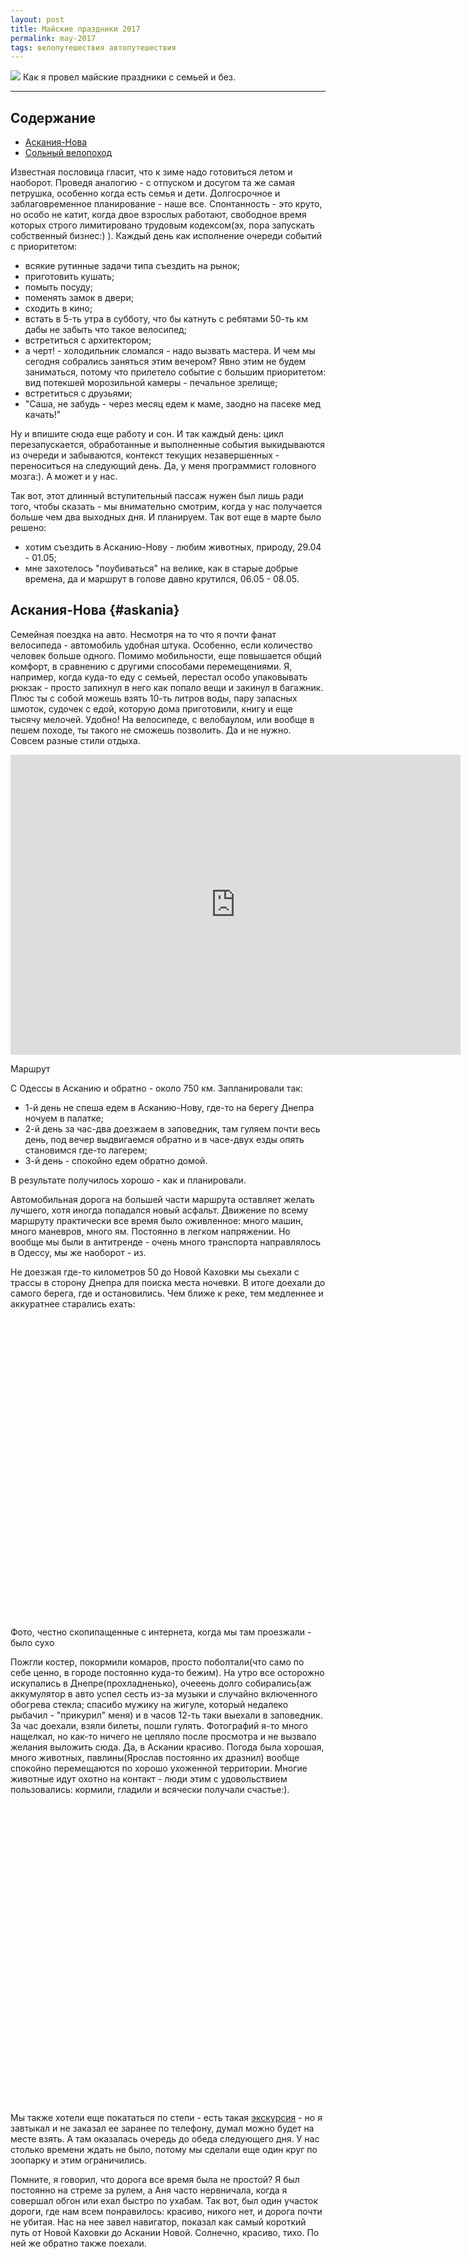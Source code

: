 ```yaml
---
layout: post
title: Майские праздники 2017
permalink: may-2017
tags: велопутешествия автопутешествия
---
```


![](/assets/may-2017/IMG_4620.jpg)
Как я провел майские праздники с семьей и без.

---

<script type="text/javascript" src="/public/js/jssor.slider.min.js"></script>

## Содержание
- [Аскания-Нова](#askania)
- [Сольный велопоход](#bike_trip)

Известная пословица гласит, что к зиме надо готовиться летом и наоборот. Проведя аналогию - с отпуском и досугом та же самая петрушка, особенно когда есть семья и дети. Долгосрочное и заблаговременное планирование - наше все. Спонтанность - это круто, но особо не катит, когда двое взрослых работают, свободное время которых строго лимитировано трудовым кодексом(эх, пора запускать собственный бизнес:) ). Каждый день как исполнение очереди событий с приоритетом:

- всякие рутинные задачи типа съездить на рынок;
- приготовить кушать;
- помыть посуду;
- поменять замок в двери;
- сходить в кино;
- встать в 5-ть утра в субботу, что бы катнуть с ребятами 50-ть км дабы не забыть что такое велосипед;
- встретиться с архитектором;
- а черт! - холодильник сломался - надо вызвать мастера. И чем мы сегодня собрались заняться этим вечером? Явно этим не будем заниматься, потому что прилетело событие с большим приоритетом: вид потекшей морозильной камеры - печальное зрелище;
- встретиться с друзьями;
- "Саша, не забудь - через месяц едем к маме, заодно на пасеке мед качать!"

Ну и впишите сюда еще работу и сон. И так каждый день: цикл перезапускается, обработанные и выполненные события выкидываются из очереди и забываются, контекст текущих незавершенных - переноситься на следующий день. Да, у меня программист головного мозга:). А может и у нас.

Так вот, этот длинный вступительный пассаж нужен был лишь ради того, чтобы сказать - мы внимательно смотрим, когда у нас получается больше чем два выходных дня. И планируем. Так вот еще в марте было решено:
- хотим съездить в Асканию-Нову - любим животных, природу, 29.04 - 01.05;
- мне захотелось "поубиваться" на велике, как в старые добрые времена, да и маршрут в голове давно крутился, 06.05 - 08.05.

## Аскания-Нова {#askania}

Семейная поездка на авто. Несмотря на то что я почти фанат велосипеда - автомобиль удобная штука. Особенно, если количество человек больше одного. Помимо мобильности, еще повышается общий комфорт, в сравнению с другими способами перемещениями. Я, например, когда куда-то еду с семьей, перестал особо упаковывать рюкзак - просто запихнул в него как попало вещи и закинул в багажник. Плюс ты с собой можешь взять 10-ть литров воды, пару запасных шмоток, судочек с едой, которую дома приготовили, книгу и еще тысячу мелочей. Удобно! На велосипеде, с велобаулом, или вообще в пешем походе, ты такого не сможешь позволить. Да и не нужно. Совсем разные стили отдыха.

<iframe src="http://www.gpsies.com/mapOnly.do?fileId=gbazlolwrapsqjyk" width="720" height="480" frameborder="0" scrolling="no" marginheight="0" marginwidth="0"></iframe><p></p>
<span class="signed-image">Маршрут</span>

С Одессы в Асканию и обратно - около 750 км. Запланировали так:

- 1-й день не спеша едем в Асканию-Нову, где-то на берегу Днепра ночуем в палатке;
- 2-й день за час-два доезжаем в заповедник, там гуляем почти весь день, под вечер выдвигаемся обратно и в часе-двух езды опять становимся где-то лагерем;
- 3-й день - спокойно едем обратно домой.

В результате получилось хорошо - как и планировали.

Автомобильная дорога на большей части маршрута оставляет желать лучшего, хотя иногда попадался новый асфальт. Движение по всему маршруту практически все время было оживленное: много машин, много маневров, много ям. Постоянно в легком напряжении. Но вообще мы были в антитренде - очень много транспорта направлялось в Одессу, мы же наоборот - из.

Не доезжая где-то километров 50 до Новой Каховки мы сьехали с трассы в сторону Днепра для поиска места ночевки. В итоге доехали до самого берега, где и остановились. Чем ближе к реке, тем медленнее и аккуратнее старались ехать:

<div id="slider10" style="position: relative; margin: 0 auto; top: 0px; left: 0px; width: 720px; height: 480px; overflow: hidden; visibility: hidden;">
    <div data-u="slides" style="cursor: default; position: relative; top: 0px; left: 0px; width: 720px; height: 480px; overflow: hidden;">
        <div data-p="112.50" style="display: none;"> <img data-u="image" src="/assets/may-2017/89351937.jpg" /> </div>
        <div data-p="112.50" style="display: none;"> <img data-u="image" src="/assets/may-2017/89351803.jpg" /> </div>
    </div>
    <!-- Bullet Navigator -->
    <div data-u="navigator" class="jssorb01" style="bottom:16px;right:10px;"> <div data-u="prototype" style="width:10px;height:10px;"></div> </div>
    <!-- Arrow Navigator -->
    <span data-u="arrowleft" class="jssora05l" style="top:123px;left:8px;width:40px;height:40px;" data-autocenter="2"></span>
    <span data-u="arrowright" class="jssora05r" style="top:123px;right:8px;width:40px;height:40px;" data-autocenter="2"></span>
</div><p></p><p></p>
<span class="signed-image">Фото, честно скопипащенные с интернета, когда мы там проезжали - было сухо</span>

Пожгли костер, покормили комаров, просто поболтали(что само по себе ценно, в городе постоянно куда-то бежим). На утро все осторожно искупались в Днепре(прохладненько), очееень долго собирались(аж аккумулятор в авто успел сесть из-за музыки и случайно включенного обогрева стекла; спасибо мужику на жигуле, который недалеко рыбачил - "прикурил" меня) и в часов 12-ть таки выехали в заповедник. За час доехали, взяли билеты, пошли гулять. Фотографий я-то много нащелкал, но как-то ничего не цепляло после просмотра и не вызвало желания выложить сюда. Да, в Аскании красиво. Погода была хорошая, много животных, павлины(Ярослав постоянно их дразнил) вообще спокойно перемещаются по хорошо ухоженной территории. Многие животные идут охотно на контакт - люди этим с удовольствием пользовались: кормили, гладили и всячески получали счастье:).

<div id="slider11" style="position: relative; margin: 0 auto; top: 0px; left: 0px; width: 720px; height: 480px; overflow: hidden; visibility: hidden;">
    <div data-u="slides" style="cursor: default; position: relative; top: 0px; left: 0px; width: 720px; height: 480px; overflow: hidden;">
        <div data-p="112.50" style="display: none;"> <img data-u="image" src="/assets/may-2017/IMG_4523.jpg" /> </div>
        <div data-p="112.50" style="display: none;"> <img data-u="image" src="/assets/may-2017/IMG_4551.jpg" /> </div>
        <div data-p="112.50" style="display: none;"> <img data-u="image" src="/assets/may-2017/IMG_4576.jpg" /> </div>
        <div data-p="112.50" style="display: none;"> <img data-u="image" src="/assets/may-2017/IMG_4586.jpg" /> </div>
        <div data-p="112.50" style="display: none;"> <img data-u="image" src="/assets/may-2017/IMG_4590.jpg" /> </div>
        <div data-p="112.50" style="display: none;"> <img data-u="image" src="/assets/may-2017/IMG_4610.jpg" /> </div>
    </div>
    <!-- Bullet Navigator -->
    <div data-u="navigator" class="jssorb01" style="bottom:16px;right:10px;"> <div data-u="prototype" style="width:10px;height:10px;"></div> </div>
    <!-- Arrow Navigator -->
    <span data-u="arrowleft" class="jssora05l" style="top:123px;left:8px;width:40px;height:40px;" data-autocenter="2"></span>
    <span data-u="arrowright" class="jssora05r" style="top:123px;right:8px;width:40px;height:40px;" data-autocenter="2"></span>
</div><p></p><p></p>

Мы также хотели еще покататься по степи - есть такая [экскурсия](http://askania-nova-zapovidnik.gov.ua/guide.htm) - но я завтыкал и не заказал ее заранее по телефону, думал можно будет на месте взять. А там оказалась очередь до обеда следующего дня. У нас столько времени ждать не было, потому мы сделали еще один круг по зоопарку и этим ограничились. 

Помните, я говорил, что дорога все время была не простой? Я был постоянно на стреме за рулем, а Аня часто нервничала, когда я совершал обгон или ехал быстро по ухабам. Так вот, был один участок дороги, где нам всем понравилось: красиво, никого нет, и дорога почти не убитая. Нас на нее завел навигатор, показал как самый короткий путь от Новой Каховки до Аскании Новой. Солнечно, красиво, тихо. По ней же обратно также поехали.
<div id="slider8" style="position: relative; margin: 0 auto; top: 0px; left: 0px; width: 720px; height: 480px; overflow: hidden; visibility: hidden;">
    <div data-u="slides" style="cursor: default; position: relative; top: 0px; left: 0px; width: 720px; height: 480px; overflow: hidden;">
        <div data-p="112.50" style="display: none;"> <img data-u="image" src="/assets/may-2017/162183.jpg" /> </div>
        <div data-p="112.50" style="display: none;"> <img data-u="image" src="/assets/may-2017/91993394.jpg" /> </div>
        <div data-p="112.50" style="display: none;"> <img data-u="image" src="/assets/may-2017/58803680.jpg" /> </div>
    </div>
    <!-- Bullet Navigator -->
    <div data-u="navigator" class="jssorb01" style="bottom:16px;right:10px;"> <div data-u="prototype" style="width:10px;height:10px;"></div> </div>
    <!-- Arrow Navigator -->
    <span data-u="arrowleft" class="jssora05l" style="top:123px;left:8px;width:40px;height:40px;" data-autocenter="2"></span>
    <span data-u="arrowright" class="jssora05r" style="top:123px;right:8px;width:40px;height:40px;" data-autocenter="2"></span>
</div><p></p><p></p>
Нам так понравилось здесь, что мы решили переночевать на берегу канала, с асфальта спустились вниз к самой воде, на 2-й фотографии отчетливо видно как грунтовка идет. Заглавное фото поста - как раз место ночевки.

Еще из примечательного, что мы наблюдали - "круглые" поля и оросительные системы на них. Юг Украины относиться к регионам с рискованным земледелием. Земля плодородная, но засушливая. Оросительные каналы были построены при СССР как раз для того, чтобы урожай гарантированно получить. <s>И Крым запитать водой</s>...уже нет, к сожаленью. Так вот, паралельно каналу, с другой стороны, в полях, активно работали системы орошения "Фрегат", они двигаются по кругу, потому и получается "круглый" эффект:

<div id="slider9" style="position: relative; margin: 0 auto; top: 0px; left: 0px; width: 720px; height: 480px; overflow: hidden; visibility: hidden;">
    <div data-u="slides" style="cursor: default; position: relative; top: 0px; left: 0px; width: 720px; height: 480px; overflow: hidden;">
        <div data-p="112.50" style="display: none;"> <img data-u="image" src="/assets/may-2017/dozhdeval_mashiny_021.jpg" /> </div>
        <div data-p="112.50" style="display: none;"> <img data-u="image" src="/assets/may-2017/131066618.jpg" /> </div>
        <div data-p="112.50" style="display: none;"> <img data-u="image" src="/assets/may-2017/gmaps.jpg" /> </div>
    </div>
    <!-- Bullet Navigator -->
    <div data-u="navigator" class="jssorb01" style="bottom:16px;right:10px;"> <div data-u="prototype" style="width:10px;height:10px;"></div> </div>
    <!-- Arrow Navigator -->
    <span data-u="arrowleft" class="jssora05l" style="top:123px;left:8px;width:40px;height:40px;" data-autocenter="2"></span>
    <span data-u="arrowright" class="jssora05r" style="top:123px;right:8px;width:40px;height:40px;" data-autocenter="2"></span>
</div><p></p><p></p>
<span class="signed-image">3-е изображение - скриншот [google карт](https://www.google.com.ua/maps/@46.6733292,33.6893225,11627m/data=!3m1!1e3?hl=ru), отчетливо видно дорогу вдоль канала, по которой мы ехали, "следов" инопланетян много:)</span>

Когда уже ехали обратно, я решил поехать дорогой, проходящей через лес, который был насажен для "борьбы" с [Алешковскими песками](https://ru.wikipedia.org/wiki/%D0%90%D0%BB%D0%B5%D1%88%D0%BA%D0%BE%D0%B2%D1%81%D0%BA%D0%B8%D0%B5_%D0%BF%D0%B5%D1%81%D0%BA%D0%B8). Для того чтобы показать Ярославу с Аней, что в Украине есть своя небольшая пустыня, плюс для меня ностальгия: пару лет назад я проезжал уже здесь, когда возвращался с Кавказа.
![](/assets/may-2017/44780021.jpg)
<span class="signed-image">Забавно было видеть лес, который растет из песка</span>

## Сольный велопоход {#bike_trip}

Хотелось вспомнить ["молодость"]({% post_url 2015-01-15-bike-journey-greece-turkey-georgia %}), помедитировать, крутя педали, ощутить себя героем [роуд-муви](https://ru.wikipedia.org/wiki/Роуд-муви) или героем романа [Дзен и искусство ухода за мотоциклом](https://ru.wikipedia.org/wiki/Дзен_и_искусство_ухода_за_мотоциклом)(той части, где пишется о путешествии, а не о шизофрении;) ). Да и простое желание покататься по красивым местам, да еще в мае, когда все буяет зеленью, никто не отменял.
<iframe src="http://www.gpsies.com/mapOnly.do?fileId=wbwjfknuvmvivvns" width="720" height="480" frameborder="0" scrolling="no" marginheight="0" marginwidth="0"></iframe>
<span class="signed-image">Маршрут</span>

Измаил - Вилково - Затока. Длина маршрута - ~240 км. При планировании я заложил себе 60 км в день - вполне достаточно чтобы успеть проехать за 4ре дня не напрягаясь. Тем более что я в последнее время активно не катал, потому рвать жилы смысла нет - прежние 100 - 120 км в день для меня будут немного трудны. Я ж еду получать удовольствие, а не бреветы устраивать.  
Маршрут я планировал таким образом, чтобы ехать все время параллельно воде - сначала это был Дунай, потом побережье Черного моря. 

По факту получилось что я проехал все за три дня, где-то 75 км с среднем на день. Есть еще порох в пороховницах!:).

В субботу 6-го мая, в три часа ночи, сел на поезд, который отправлялся из Одессы в Измаил - в точку старта маршрута. Прибыл в районе 9-ти утра и выдвинулся назад - домой, в Одессу:).  
Где-то с полчаса покружил по городу, пока не нашел выезд из города. На выезде из города увидел какой-то лесок с высокой травой - остановился нормально позавтракать:
![](/assets/may-2017/IMG_4630.jpg)
После направился в сторону Килии. В начале ехал по неплохому асфальту, спустя километров 20-ть дорога превратилась в решето. Зато рядом "появился" один из рукавов Дуная - рукав Кислицкий. И неплохая грунтовка паралельно.
![](/assets/may-2017/IMG_4659.jpg)
<span class="signed-image">Примерно с полдня я наблюдал подобную красоту</span>
![](/assets/may-2017/IMG_4655.jpg)
<span class="signed-image">Плавни Дуная, засыпанные тополиным пухом, издалека смотрелось как снег</span>
![](/assets/may-2017/IMG_4665.jpg)
<span class="signed-image">На подьезде к Килие, на фоне [Килийский порт](https://uk.wikipedia.org/wiki/Кілійський_порт)</span>

Сам город производит впечатление мрачного захолустья, которое перестало развиваться сразу после распада СССР:
<div id="slider7" style="position: relative; margin: 0 auto; top: 0px; left: 0px; width: 720px; height: 480px; overflow: hidden; visibility: hidden;">
    <div data-u="slides" style="cursor: default; position: relative; top: 0px; left: 0px; width: 720px; height: 480px; overflow: hidden;">
        <div data-p="112.50" style="display: none;"> <img data-u="image" src="/assets/may-2017/IMG_4673.jpg" /> </div>
        <div data-p="112.50" style="display: none;"> <img data-u="image" src="/assets/may-2017/IMG_4672.jpg" /> </div>
    </div>
    <!-- Bullet Navigator -->
    <div data-u="navigator" class="jssorb01" style="bottom:16px;right:10px;"> <div data-u="prototype" style="width:10px;height:10px;"></div> </div>
    <!-- Arrow Navigator -->
    <span data-u="arrowleft" class="jssora05l" style="top:123px;left:8px;width:40px;height:40px;" data-autocenter="2"></span>
    <span data-u="arrowright" class="jssora05r" style="top:123px;right:8px;width:40px;height:40px;" data-autocenter="2"></span>
</div><p></p><p></p>

Хотя я немного лукавлю: проехавшись по одной из главных улиц, заметил что недавно на ней новый асфальт положили и фасады домов освежили.
В процессе быстрого осмотра, увидел церковь, решил заехать попросить набрать воды:
![](/assets/may-2017/IMG_4677.jpg)
<span class="signed-image">[Церковь Святого Николая](https://ru.wikipedia.org/wiki/Церковь_Святого_Николая_(Килия))</span>
С виду неприметная(по крайней мере для меня), церковь оказалась уникальным для Украины и достаточно давним(1485 год строительства) памятником архитектуры. 

>Старая часть церкви, где находится непосредственно храм и алтарь, на 2,1 метра заглублена в землю. Дело в том, что турки запрещали молдаванам строить полноценные храмы: православная церковь по высоте не должна была превосходить всадника на лошади. Поэтому церкви 15-16 веков, построенные под турецким игом, были полуподземными. Таких сохранилось немало в Молдове и Румынии, а на Украине эта церковь, кажется, единственная.
        
[&copy;](http://varandej.livejournal.com/377080.html)

После "направил стопы свои к выходу" [&copy;](http://www.crematorium.ru/archive/discography?id=621) и выехал к берегу Дуная снова.

<div id="slider1" style="position: relative; margin: 0 auto; top: 0px; left: 0px; width: 720px; height: 480px; overflow: hidden; visibility: hidden;">
    <div data-u="slides" style="cursor: default; position: relative; top: 0px; left: 0px; width: 720px; height: 480px; overflow: hidden;">
        <div data-p="112.50" style="display: none;"> <img data-u="image" src="/assets/may-2017/IMG_4681.jpg" /> </div>
        <div data-p="112.50" style="display: none;"> <img data-u="image" src="/assets/may-2017/IMG_4682.jpg" /> </div>
    </div>
    <!-- Bullet Navigator -->
    <div data-u="navigator" class="jssorb01" style="bottom:16px;right:10px;"> <div data-u="prototype" style="width:10px;height:10px;"></div> </div>
    <!-- Arrow Navigator -->
    <span data-u="arrowleft" class="jssora05l" style="top:123px;left:8px;width:40px;height:40px;" data-autocenter="2"></span>
    <span data-u="arrowright" class="jssora05r" style="top:123px;right:8px;width:40px;height:40px;" data-autocenter="2"></span>
</div><p></p><p></p>
<span class="signed-image">Почувствуй разницу: 1-е фото - украинский город Килия, 2-е фото - румынское село [Килия-Веке(Старая Килия)](https://uk.wikipedia.org/wiki/Стара_Кілія). Фотографии сделаны из одной точки, в разные стороны:)</span>
  
По пути часто попадались гнезда аистов на столбах:
<div id="slider2" style="position: relative; margin: 0 auto; top: 0px; left: 0px; width: 720px; height: 480px; overflow: hidden; visibility: hidden;">
    <div data-u="slides" style="cursor: default; position: relative; top: 0px; left: 0px; width: 720px; height: 480px; overflow: hidden;">
        <div data-p="112.50" style="display: none;"> <img data-u="image" src="/assets/may-2017/IMG_4687.jpg" /> </div>
        <div data-p="112.50" style="display: none;"> <img data-u="image" src="/assets/may-2017/IMG_4735.jpg" /> </div>
    </div>
    <!-- Bullet Navigator -->
    <div data-u="navigator" class="jssorb01" style="bottom:16px;right:10px;"> <div data-u="prototype" style="width:10px;height:10px;"></div> </div>
    <!-- Arrow Navigator -->
    <span data-u="arrowleft" class="jssora05l" style="top:123px;left:8px;width:40px;height:40px;" data-autocenter="2"></span>
    <span data-u="arrowright" class="jssora05r" style="top:123px;right:8px;width:40px;height:40px;" data-autocenter="2"></span>
</div><p></p><p></p>
<span class="signed-image">Каждый раз проезжая мимо, у меня всплывали приятные воспоминания с детства - родное село, вечереет, красивый закат, я еду на велосипеде по улице, а на столбе аист кормит своих детенышей. Этноромантика:)</span>
  
Уже в Килие у меня начало болеть правое колено(старая травма плюс отсутствие регулярных тренировок последние два года), потому выехав за город, я начал присматривать место для стоянки. Хотелось заночевать на берегу Дуная - красиво же! Чем дальше от города, тем меньше было рыбаков и просто отдыхающих на берегу. Проехав лениво с 10-ку километров нашел зачетное место, возле водосброса с рисовых полей:
![](/assets/may-2017/IMG_4705.jpg)
<span class="signed-image">С - стиль</span>
![](/assets/may-2017/IMG_4692.jpg)
<span class="signed-image">Водосброс</span>

Неспешно поставил лагерь, приготовил покушать на горелке, искупался в реке(очень быстро, потому что очень бодряще;) ) и зажег костер - светло глазам, уютно душе, приятно ушам:). Плюс практическая польза - из-за дыма исчезли все комары, которые меня начали кусать с наступлением сумерек.
![](/assets/may-2017/IMG_4713.jpg)
<span class="signed-image">Согласно народной мудрости бесконечно можно смотреть на три вещи: как горит огонь, как течет вода и как работают другие люди. У меня на две трети было идеальное место для созерцания и медитации:)</span>

На утро случился туман:
<div id="slider4" style="position: relative; margin: 0 auto; top: 0px; left: 0px; width: 720px; height: 480px; overflow: hidden; visibility: hidden;">
    <div data-u="slides" style="cursor: default; position: relative; top: 0px; left: 0px; width: 720px; height: 480px; overflow: hidden;">
        <div data-p="112.50" style="display: none;"> <img data-u="image" src="/assets/may-2017/IMG_4723.jpg" /> </div>
        <div data-p="112.50" style="display: none;"> <img data-u="image" src="/assets/may-2017/IMG_4731.jpg" /> </div>
    </div>
    <!-- Bullet Navigator -->
    <div data-u="navigator" class="jssorb01" style="bottom:16px;right:10px;"> <div data-u="prototype" style="width:10px;height:10px;"></div> </div>
    <!-- Arrow Navigator -->
    <span data-u="arrowleft" class="jssora05l" style="top:123px;left:8px;width:40px;height:40px;" data-autocenter="2"></span>
    <span data-u="arrowright" class="jssora05r" style="top:123px;right:8px;width:40px;height:40px;" data-autocenter="2"></span>
</div>

Пока ждал, что бы он хоть немного развеялся, прогулялся по берегу, зафоткал птиц, которых здесь много:
<div id="slider14" style="position: relative; margin: 0 auto; top: 0px; left: 0px; width: 720px; height: 480px; overflow: hidden; visibility: hidden;">
    <div data-u="slides" style="cursor: default; position: relative; top: 0px; left: 0px; width: 720px; height: 480px; overflow: hidden;">
        <div data-p="112.50" style="display: none;"> <img data-u="image" src="https://lh3.googleusercontent.com/z1rcOgQQO5XMT8mLiHdYsnZ3aCSQWxs01Qzkt3nASUmUWFWcLuiGc5W6aUXvWRNhn00RYVwDhzUt9kFkXRRidXCqaAuuvxk4YVg6zATFKdy7r6X9eO8JXf2naP4KjTUVxd9SfHRA4HhaOpO5aS4dwuxCeKkQ7bJV7b72cG2AdBRZ7zuRusjFro92tsjCv5Twe1Kfg1SJOEAoT3jLISPqo1iTL6dxFtTc3hsFR7sI6WsO7UioviIhZgmglKjl74wgvBGUwdL-4_ympZD2eiUwvev7PlyIEqvg0DSkLEA-6rG7ry-P4ew4sEWriiSl9nnYpAWt2UWnmADhJwywuP8kBqAtJBzGDkepf7XJHDbbANAlkkwTSEj9ZCfRbVSt65eRzGpPyXWTTSsCVjPghRhD1f97xDd08C-rtvHb1dQw38c5tMycaOtY2NsPosNJB2Fti99coefXljpVErs2uPguogFbRoJUlGq6XRZUD1pIdFkFQzA4qrGQIXF-uW-ha-zz5oc2s1k5LdtcOIhUtdRVbhrpJ97us1b149cm_k2l0XG8vUszjNYOqqJyHIXomArawlkkqiUB0SyGPpYVEkYVvq92yTAeELwpHM0O7eklmw=w1024" /> </div>
        <div data-p="112.50" style="display: none;"> <img data-u="image" src="/assets/may-2017/IMG_4724.jpg" /> </div>
    </div>
    <!-- Bullet Navigator -->
    <div data-u="navigator" class="jssorb01" style="bottom:16px;right:10px;"> <div data-u="prototype" style="width:10px;height:10px;"></div> </div>
    <!-- Arrow Navigator -->
    <span data-u="arrowleft" class="jssora05l" style="top:123px;left:8px;width:40px;height:40px;" data-autocenter="2"></span>
    <span data-u="arrowright" class="jssora05r" style="top:123px;right:8px;width:40px;height:40px;" data-autocenter="2"></span>
</div>

После Килии до Вилково цивизация вообще исчезает, есть только признаки былого величия. В частности мелиоративные каналы для рисовых полей и сопуствующая инфраструктура: мосты, насосные станции, дороги, которые с момента создания никто не ремонтировал. Из нового - теплицы. Потому что вода, плодородная земля, теплый юг. Всем одесситам знакомы клубника, помидоры, огурцы и т.п. с Вилково/Килии. Типичная картина тех мест:
![](/assets/may-2017/IMG_4746.jpg)
![](/assets/may-2017/IMG_4742.jpg)
<span class="signed-image">Старая фреска на мосту</span>

Так вот, о Вилково. Город был одним из моих [point of interest](https://ru.wikipedia.org/wiki/POI) на маршруте, куда я хотел обязательно заехать посмотреть: что ж оно такое? Все что я знал о городе можно перечислить на пальцах одной руки:

- о нем говорят, как о "украинской Венеции", это и притягивало меня;
- оттуда, как я уже написал выше везут фрукты/овощи;
- город расположен в дельте Дуная.

Если с последними двумя фактами спорить я не собираюсь, то с первым не согласен: мне кажется Венеция не такая захолустная и каналы там почище и поширше. Осталось только поехать туда и проверить лично:). В Вилково, каналы, конечно, есть, но они какие-то ... мелкие, грязные, заросшие, населенные лягушками и комарами. Это не плохо, мне бы даже понравилось жить рядом с водой вот так. Просто у меня ни разу такой вид не ассоциируется с туристическими каналами. Просто фото:
<div id="slider12" style="position: relative; margin: 0 auto; top: 0px; left: 0px; width: 720px; height: 480px; overflow: hidden; visibility: hidden;">
    <div data-u="slides" style="cursor: default; position: relative; top: 0px; left: 0px; width: 720px; height: 480px; overflow: hidden;">
        <div data-p="112.50" style="display: none;"> <img data-u="image" src="/assets/may-2017/IMG_4753.jpg" /> </div>
        <div data-p="112.50" style="display: none;"> <img data-u="image" src="/assets/may-2017/IMG_4757.jpg" /> </div>
        <div data-p="112.50" style="display: none;"> <img data-u="image" src="/assets/may-2017/IMG_4760.jpg" /> </div>
        <div data-p="112.50" style="display: none;"> <img data-u="image" src="/assets/may-2017/IMG_4764.jpg" /> </div>
    </div>
    <!-- Bullet Navigator -->
    <div data-u="navigator" class="jssorb01" style="bottom:16px;right:10px;"> <div data-u="prototype" style="width:10px;height:10px;"></div> </div>
    <!-- Arrow Navigator -->
    <span data-u="arrowleft" class="jssora05l" style="top:123px;left:8px;width:40px;height:40px;" data-autocenter="2"></span>
    <span data-u="arrowright" class="jssora05r" style="top:123px;right:8px;width:40px;height:40px;" data-autocenter="2"></span>
</div>
К слову: не успел я заехать в город, как мне раза три ушлые ребята тут же предлагали "Живописные экскурсии на лодке по Дунаю!". Чем-то мне это слегка напомнило одесский жд-вокзал или Привоз:). В общем, в городе провел часа два от силы, заехал на рынок: взял копченную дунайку, затарился овощами и покатил дальше. 

Следующий пункт, который мне было интересно проехать - коса между Черным морем и озером [Сасик](https://ru.wikipedia.org/wiki/%D0%A1%D0%B0%D1%81%D0%B8%D0%BA).

Просто забавный факт: катаясь по этим местам(до и после косы) я проехал пару населенных пунктов с названием "Приморское" и парочку с названием "Лиман".

![](/assets/may-2017/IMG_4768.jpg)
<span class="signed-image">В селе Приморское памятник рыбаку с ... гарпуном?</span>

Пока ехал по дамбе - активно разгонял птиц, которых здесь огромное количество, фотки сделанные на ходу:
<div id="slider3" style="position: relative; margin: 0 auto; top: 0px; left: 0px; width: 720px; height: 480px; overflow: hidden; visibility: hidden;">
    <div data-u="slides" style="cursor: default; position: relative; top: 0px; left: 0px; width: 720px; height: 480px; overflow: hidden;">
        <div data-p="112.50" style="display: none;"> <img data-u="image" src="/assets/may-2017/IMG_4802.jpg" /> </div>
        <div data-p="112.50" style="display: none;"> <img data-u="image" src="/assets/may-2017/IMG_4807.jpg" /> </div>
    </div>
    <!-- Bullet Navigator -->
    <div data-u="navigator" class="jssorb01" style="bottom:16px;right:10px;"> <div data-u="prototype" style="width:10px;height:10px;"></div> </div>
    <!-- Arrow Navigator -->
    <span data-u="arrowleft" class="jssora05l" style="top:123px;left:8px;width:40px;height:40px;" data-autocenter="2"></span>
    <span data-u="arrowright" class="jssora05r" style="top:123px;right:8px;width:40px;height:40px;" data-autocenter="2"></span>
</div><p></p><p></p>
<span class="signed-image">Озеро [Сасик](https://ru.wikipedia.org/wiki/%D0%A1%D0%B0%D1%81%D0%B8%D0%BA)</span>

<div id="slider5" style="position: relative; margin: 0 auto; top: 0px; left: 0px; width: 720px; height: 480px; overflow: hidden; visibility: hidden;">
    <div data-u="slides" style="cursor: default; position: relative; top: 0px; left: 0px; width: 720px; height: 480px; overflow: hidden;">
        <div data-p="112.50" style="display: none;"> <img data-u="image" src="/assets/may-2017/IMG_4809.jpg" /> </div>
        <div data-p="112.50" style="display: none;"> <img data-u="image" src="/assets/may-2017/IMG_4810.jpg" /> </div>
    </div>
    <!-- Bullet Navigator -->
    <div data-u="navigator" class="jssorb01" style="bottom:16px;right:10px;"> <div data-u="prototype" style="width:10px;height:10px;"></div> </div>
    <!-- Arrow Navigator -->
    <span data-u="arrowleft" class="jssora05l" style="top:123px;left:8px;width:40px;height:40px;" data-autocenter="2"></span>
    <span data-u="arrowright" class="jssora05r" style="top:123px;right:8px;width:40px;height:40px;" data-autocenter="2"></span>
</div><p></p><p></p>
<span class="signed-image">Черное море в метрах 500 от озера</span>
Здешние места дикие. По "бокам" дамбы лишь маленькие села, инфраструктуры нет никакой, соответственно людей здесь практически нет. Только местные, которые очень редко катают по бетонке, переходящей в страшную грунтовку, и люди, которые приезжают отдохнуть дикарями. Ибо красиво и тихо. Только шум моря и птиц.

<div id="slider6" style="position: relative; margin: 0 auto; top: 0px; left: 0px; width: 720px; height: 480px; overflow: hidden; visibility: hidden;">
    <div data-u="slides" style="cursor: default; position: relative; top: 0px; left: 0px; width: 720px; height: 480px; overflow: hidden;">
        <div data-p="112.50" style="display: none;"> <img data-u="image" src="/assets/may-2017/IMG_4824.jpg" /> </div>
        <div data-p="112.50" style="display: none;"> <img data-u="image" src="/assets/may-2017/IMG_4775.jpg" /> </div>
    </div>
    <!-- Bullet Navigator -->
    <div data-u="navigator" class="jssorb01" style="bottom:16px;right:10px;"> <div data-u="prototype" style="width:10px;height:10px;"></div> </div>
    <!-- Arrow Navigator -->
    <span data-u="arrowleft" class="jssora05l" style="top:123px;left:8px;width:40px;height:40px;" data-autocenter="2"></span>
    <span data-u="arrowright" class="jssora05r" style="top:123px;right:8px;width:40px;height:40px;" data-autocenter="2"></span>
</div><p></p><p></p>
<span class="signed-image">Бетонка на дамбе между Сасиком(слева) и Черным морем(справа)</span>

Естественно здесь нет никаких дорожных знаков, указателей, названий населенных пунктов и прочего, что может дать понять где ты. Именно здесь на ум приходят строчки из ранее упомянутого романа:

>... Поскольку дорогами пользуются только
>местные, которые их и так знают, никто не жалуется, что перекрестки никак
>не обозначены. Так часто бывает. А когда обозначены - то, как правило,
>малюсенькой стрелкой, ненавязчиво прячущейся в кустах. И все. Те, кто делают
>стрелки для проселочных дорог, редко повторяют дважды. Пропустил их знак - твоя
>проблема, а не их. Более того, приходишь к выводу, что карты
>автомобильных дорог зачастую неточны в том, что касается грунтовок. И твоя
>"грунтовая дорога" время от времени просто заводит сначала в две колеи,
>затем - в одну, а потом - на пастбище и там останавливается; или же приводит
>на задний двор к какому-нибудь фермеру...

[&copy;](http://lib.ru/%3E%3C/INPROZ/PIRSIG/zen.txt) Роберт М.Пирсиг. "Дзэн и Искусство Ухода за Мотоциклом"

У меня в поездке с собой был только компас. Чисто чтобы понимать в каком направлении ехать: в сторону Вилково - на восток, после, в сторону Затоки - на Север. Все остальные детали выяснял походу движения у людей.
Примерный диалог был такой:

> \- здравствуйте, как проехать в такое-то село?  
> \- тебе через километр-два необходимо повернуть налево, там будет дорога, которая идет меж полей, засеянными рапсом и пшеницей, она приведет в село такое-то, ты упрёшься в церковь, а от нее направо уходит дорога туда, куда тебе надо попасть.

Ну и дальше еще на минут 5-ть просто разговор за жизнь. Вот и вся навигация:).

![](/assets/may-2017/IMG_4827.jpg)
<span class="signed-image">Те самые поля с рапсом и пшеницей, только попробуйте сказать что не красиво!</span>
<div id="slider13" style="position: relative; margin: 0 auto; top: 0px; left: 0px; width: 720px; height: 480px; overflow: hidden; visibility: hidden;">
    <div data-u="slides" style="cursor: default; position: relative; top: 0px; left: 0px; width: 720px; height: 480px; overflow: hidden;">
        <div data-p="112.50" style="display: none;"> <img data-u="image" src="/assets/may-2017/IMG_4829.jpg" /> </div>
        <div data-p="112.50" style="display: none;"> <img data-u="image" src="/assets/may-2017/IMG_4840.jpg" /> </div>
    </div>
    <!-- Bullet Navigator -->
    <div data-u="navigator" class="jssorb01" style="bottom:16px;right:10px;"> <div data-u="prototype" style="width:10px;height:10px;"></div> </div>
    <!-- Arrow Navigator -->
    <span data-u="arrowleft" class="jssora05l" style="top:123px;left:8px;width:40px;height:40px;" data-autocenter="2"></span>
    <span data-u="arrowright" class="jssora05r" style="top:123px;right:8px;width:40px;height:40px;" data-autocenter="2"></span>
</div><p></p><p></p>
<span class="signed-image">Та самая церковь, от которой двигаться надо направо</span>
Последнее фото поездки:
![](/assets/may-2017/IMG_4841.jpg)
После того как я щелкнул кадр, я взглянул на часы и понял что могу успеть на одесскую электричку, которая проходит через Затоку, соответственно смогу сегодня ночью уже быть дома. Потому включил форсаж, дабы успеть к 5-ти часам вечера в Затоку. Мост с покосившимися столбами был последней фотографией. Успел.

<script>
    jssor_1_slider_init("slider1");
    jssor_1_slider_init("slider2");
    jssor_1_slider_init("slider3");
    jssor_1_slider_init("slider4");
    jssor_1_slider_init("slider5");
    jssor_1_slider_init("slider6");
    jssor_1_slider_init("slider7");
    jssor_1_slider_init("slider8");
    jssor_1_slider_init("slider9");
    jssor_1_slider_init("slider10");
    jssor_1_slider_init("slider11");
    jssor_1_slider_init("slider12");
    jssor_1_slider_init("slider13");
    jssor_1_slider_init("slider14");
</script>
